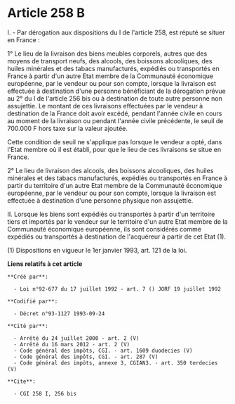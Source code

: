 # Article 258 B

I. - Par dérogation aux dispositions du I de l'article 258, est réputé se situer en France :

1° Le lieu de la livraison des biens meubles corporels, autres que des moyens de transport neufs, des alcools, des boissons
alcooliques, des huiles minérales et des tabacs manufacturés, expédiés ou transportés en France à partir d'un autre Etat
membre de la Communauté économique européenne, par le vendeur ou pour son compte, lorsque la livraison est effectuée à
destination d'une personne bénéficiant de la dérogation prévue au 2° du I de l'article 256 bis ou à destination de toute
autre personne non assujettie. Le montant de ces livraisons effectuées par le vendeur à destination de la France doit avoir
excédé, pendant l'année civile en cours au moment de la livraison ou pendant l'année civile précédente, le seuil de 700.000 F
hors taxe sur la valeur ajoutée.

Cette condition de seuil ne s'applique pas lorsque le vendeur a opté, dans l'Etat membre où il est établi, pour que le lieu
de ces livraisons se situe en France.

2° Le lieu de livraison des alcools, des boissons alcooliques, des huiles minérales et des tabacs manufacturés, expédiés ou
transportés en France à partir du territoire d'un autre Etat membre de la Communauté économique européenne, par le vendeur ou
pour son compte, lorsque la livraison est effectuée à destination d'une personne physique non assujettie.

II. Lorsque les biens sont expédiés ou transportés à partir d'un territoire tiers et importés par le vendeur sur le
territoire d'un autre Etat membre de la Communauté économique européenne, ils sont considérés comme expédiés ou transportés à
destination de l'acquéreur à partir de cet Etat (1).

(1) Dispositions  en vigueur le 1er janvier 1993, art. 121 de la loi.

**Liens relatifs à cet article**

	**Créé par**:

	  - Loi n°92-677 du 17 juillet 1992 - art. 7 () JORF 19 juillet 1992

	**Codifié par**:

	  - Décret n°93-1127 1993-09-24

	**Cité par**:

	  - Arrêté du 24 juillet 2000 - art. 2 (V)
	  - Arrêté du 16 mars 2012 - art. 2 (V)
	  - Code général des impôts, CGI. - art. 1609 duodecies (V)
	  - Code général des impôts, CGI. - art. 287 (V)
	  - Code général des impôts, annexe 3, CGIAN3. - art. 350 terdecies (V)

	**Cite**:

	  - CGI 258 I, 256 bis
